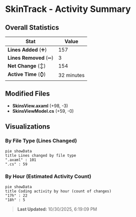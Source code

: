 # SkinTrack - Activity Summary 

## Overall Statistics

| Stat                   | Value                                                             |
| ---------------------- | ----------------------------------------------------------------- |
| **Lines Added** (➕)   | 157                                          |
| **Lines Removed** (➖) | 3                                        |
| **Net Change** (↕)    | 154                |
| **Active Time** (⌚)   | 32 minutes |


## Modified Files
- **SkinsView.axaml** (+98, -3)
- **SkinsViewModel.cs** (+59, -0)

## Visualizations

### By File Type (Lines Changed)

```mermaid
pie showData
title Lines changed by file type
".axaml" : 101
".cs" : 59
```

### By Hour (Estimated Activity Count)

```mermaid
pie showData
title Coding activity by hour (count of changes)
"17h" : 22
"18h" : 5
```


> **Last Updated:** 10/30/2025, 6:19:09 PM
